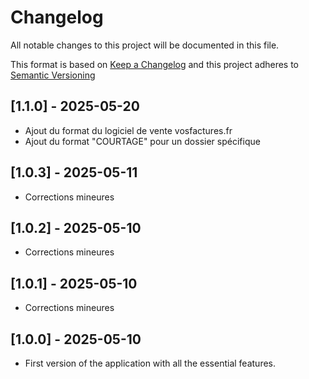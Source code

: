 # Changelog
All notable changes to this project will be documented in this file.

This format is based on [Keep a Changelog](https://keepachangelog.com/en/1.0.0/)
and this project adheres to [Semantic Versioning](https://semver.org/spec/v2.0.0.html)

## [1.1.0] - 2025-05-20
- Ajout du format du logiciel de vente vosfactures.fr
- Ajout du format "COURTAGE" pour un dossier spécifique

## [1.0.3] - 2025-05-11
- Corrections mineures

## [1.0.2] - 2025-05-10
- Corrections mineures

## [1.0.1] - 2025-05-10
- Corrections mineures

## [1.0.0] - 2025-05-10
- First version of the application with all the essential features.
